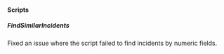
#### Scripts
##### FindSimilarIncidents
Fixed an issue where the script failed to find incidents by numeric fields.